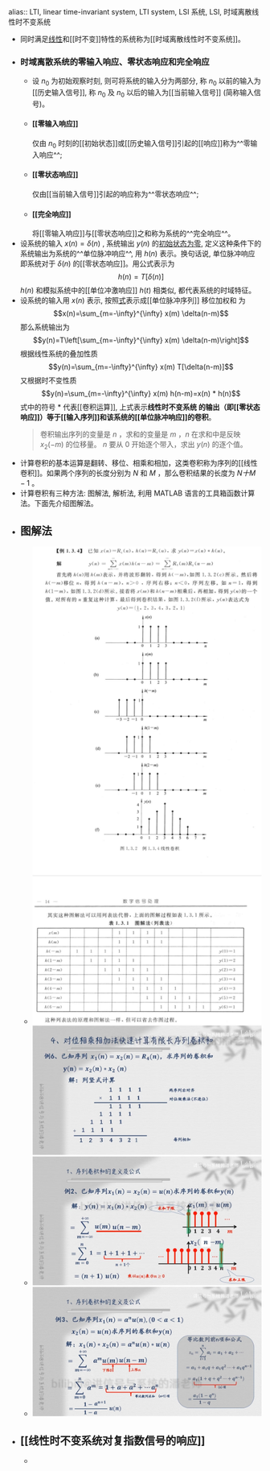 alias:: LTI, linear time-invariant system, LTI system, LSI 系统, LSI, 时域离散线性时不变系统

- 同时满足[线性]([[线性系统]])和[[时不变]]特性的系统称为[[时域离散线性时不变系统]]。
- ### 时域离散系统的零输入响应、零状态响应和完全响应
	- 设  $n_{0}$  为初始观察时刻, 则可将系统的输入分为两部分, 称  $n_{0}$  以前的输入为[[历史输入信号]], 称  $n_{0}$  及  $n_{0}$  以后的输入为[[当前输入信号]] (简称输入信号)。
	- #### [[零输入响应]]
	  仅由  $n_{0}$  时刻的[[初始状态]]或[[历史输入信号]]引起的[[响应]]称为^^零输入响应^^;
	- #### [[零状态响应]]
	  仅由[[当前输入信号]]引起的响应称为^^零状态响应^^;
	- #### [[完全响应]]
	  将[[零输入响应]]与[[零状态响应]]之和称为系统的^^完全响应^^。
- 设系统的输入  $x(n)=\delta(n)$ , 系统输出  $y(n)$  的[初始状态为零]([[零状态响应]]), 定义这种条件下的系统输出为系统的^^单位脉冲响应^^, 用  $h(n)$  表示。换句话说, 单位脉冲响应即系统对于  $\delta(n)$  的[[零状态响应]]。用公式表示为
  $$h(n)=T[\delta(n)]$$
  $h(n)$  和模拟系统中的[[单位冲激响应]]  $h(t)$  相类似, 都代表系统的时域特征。
- 设系统的输入用  $x(n)$  表示, 按照[式](((65cc2452-44cb-42e9-9a6c-29dfff886abf)))表示成[[单位脉冲序列]] 移位加权和 为
  $$x(n)=\sum_{m=-\infty}^{\infty} x(m) \delta(n-m)$$
  那么系统输出为
  $$y(n)=T\left[\sum_{m=-\infty}^{\infty} x(m) \delta(n-m)\right]$$
  根据线性系统的叠加性质
  $$y(n)=\sum_{m=-\infty}^{\infty} x(m) T[\delta(n-m)]$$
  又根据时不变性质
  $$y(n)=\sum_{m=-\infty}^{\infty} x(m) h(n-m)=x(n) * h(n)$$
  式中的符号 $*$ 代表[[卷积运算]], 上式表示**线性时不变系统 的输出（即[[零状态响应]]）等于[[输入序列]]和该系统的[[单位脉冲响应]]的卷积**。
  > 卷积输出序列的变量是 $n$ ，求和的变量是 $m$ ，$n$ 在求和中是反映 $x_2(-m)$ 的位移量。
  $n$ 要从 $0$ 开始逐个带入，求出 $y(n)$ 的逐个值。
- 计算卷积的基本运算是翻转、移位、相乘和相加，这类卷积称为序列的[[线性卷积]]。如果两个序列的长度分别为 $N$ 和 $M$ ，那么卷积结果的长度为 $N十M-1$ 。
- 计算卷积有三种方法: 图解法, 解析法, 利用 MATLAB 语言的工具箱函数计算法。下面先介绍图解法。
- ## 图解法
	- ![image.png](../assets/image_1708147541847_0.png)
	  ![image.png](../assets/image_1708166071311_0.png)
	- ![image.png](../assets/image_1708164332163_0.png)
	- ![image.png](../assets/image_1708165879032_0.png)
- ## [[线性时不变系统对复指数信号的响应]]
	-